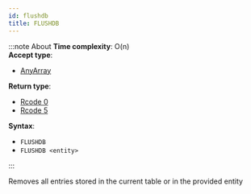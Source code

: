 ```yaml
---
id: flushdb
title: FLUSHDB
---
```


:::note About
**Time complexity**: O(n)  
**Accept type**:

- [AnyArray](../../protocol/data-types#any-array)

**Return type**:

- [Rcode 0](../../protocol/response-codes)
- [Rcode 5](../../protocol/response-codes)

**Syntax**:

- `FLUSHDB`
- `FLUSHDB <entity>`

:::

Removes all entries stored in the current table or in the provided entity
